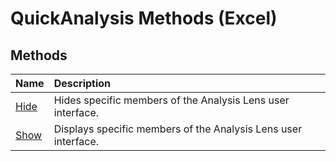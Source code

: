 
# QuickAnalysis Methods (Excel)

## Methods



|**Name**|**Description**|
|:-----|:-----|
|[Hide](dc3b805a-8744-1f63-0509-32b8254958b8.md)|Hides specific members of the Analysis Lens user interface.|
|[Show](0a30cfb1-1a15-95da-9ad5-2bf579696769.md)|Displays specific members of the Analysis Lens user interface.|
